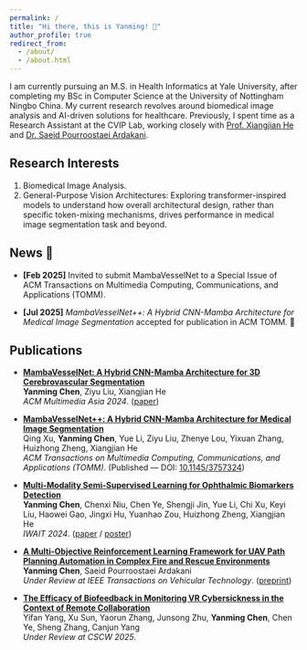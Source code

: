```yaml
---
permalink: /
title: "Hi there, this is Yanming! 👋"
author_profile: true
redirect_from: 
  - /about/
  - /about.html
---
```


I am currently pursuing an M.S. in Health Informatics at Yale University, after completing my BSc in Computer Science at the University of Nottingham Ningbo China. My current research revolves around biomedical image analysis and AI-driven solutions for healthcare. Previously, I spent time as a Research Assistant at the CVIP Lab, working closely with [Prof. Xiangjian He](https://scholar.google.com.au/citations?user=BiBXGfIAAAAJ&hl=en) and [Dr. Saeid Pourroostaei Ardakani](https://scholar.google.com/citations?user=3OeHr8gAAAAJ&hl=en).

## **Research Interests**
1. Biomedical Image Analysis.
2. General-Purpose Vision Architectures: Exploring transformer-inspired models to understand how overall architectural design, rather than specific token-mixing mechanisms, drives performance in medical image segmentation task and beyond.  

## **News** 📢

- **[Feb 2025]** Invited to submit MambaVesselNet to a Special Issue of ACM Transactions on Multimedia Computing, Communications, and Applications (TOMM).

- **[Jul 2025]** *MambaVesselNet++: A Hybrid CNN-Mamba Architecture for Medical Image Segmentation* accepted for publication in ACM TOMM. 🎉  


<!-- - **[Jul 2025]** Received a minor revision decision for MambaVesselNet++ from ACM Transactions on Multimedia Computing, Communications, and Applications (TOMM). -->


## **Publications**

- [**MambaVesselNet: A Hybrid CNN-Mamba Architecture for 3D Cerebrovascular Segmentation**](/publication/2024-12-3-mamba-vesselnet)  
  **Yanming Chen**, Ziyu Liu, Xiangjian He  
  *ACM Multimedia Asia 2024*. ([paper](files/MambaVesselNet.pdf))  

- [**MambaVesselNet++: A Hybrid CNN-Mamba Architecture for Medical Image Segmentation**](/publication/2024-01-20-uav-path-planning)  
  Qing Xu, **Yanming Chen**, Yue Li, Ziyu Liu, Zhenye Lou, Yixuan Zhang, Huizhong Zheng, Xiangjian He  
  *ACM Transactions on Multimedia Computing, Communications, and Applications (TOMM)*. (Published — DOI: [10.1145/3757324](https://doi.org/10.1145/3757324))  

- [**Multi-Modality Semi-Supervised Learning for Ophthalmic Biomarkers Detection**](/publication/2024-01-10-multimodality-learning)  
  **Yanming Chen**, Chenxi Niu, Chen Ye, Shengji Jin, Yue Li, Chi Xu, Keyi Liu, Haowei Gao, Jingxi Hu, Yuanhao Zou, Huizhong Zheng, Xiangjian He  
  *IWAIT 2024*. ([paper](files/IWAIT_Paper.pdf) / [poster](files/IWAIT_Poster.pdf))  

- [**A Multi-Objective Reinforcement Learning Framework for UAV Path Planning Automation in Complex Fire and Rescue Environments**](/publication/2024-01-20-uav-path-planning)  
  **Yanming Chen**, Saeid Pourroostaei Ardakani  
  *Under Review at IEEE Transactions on Vehicular Technology*. ([preprint](files/FAR-UAV-2024.pdf))  

- [**The Efficacy of Biofeedback in Monitoring VR Cybersickness in the Context of Remote Collaboration**](/publication/2024-01-30-vr-cybersickness)  
  Yifan Yang, Xu Sun, Yaorun Zhang, Junsong Zhu, **Yanming Chen**, Chen Ye, Sheng Zhang, Canjun Yang  
  *Under Review at CSCW 2025*.  
